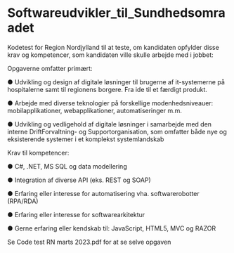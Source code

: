 # Softwareudvikler_til_Sundhedsomraadet
Kodetest for Region Nordjylland til at teste, om kandidaten opfylder disse krav og kompetencer, som kandidaten ville skulle arbejde med i jobbet:

Opgaverne omfatter primært:

● Udvikling og design af digitale løsninger til brugerne af it-systemerne på hospitalerne samt til regionens borgere. Fra ide til et færdigt produkt.

● Arbejde med diverse teknologier på forskellige modenhedsniveauer: mobilapplikationer, webapplikationer, automatiseringer m.m.

● Udvikling og vedligehold af digitale løsninger i samarbejde med den interne DriftForvaltning- og Supportorganisation, som omfatter både nye og eksisterende systemer i et komplekst systemlandskab


Krav til kompetencer:

● C#, .NET, MS SQL og data modellering

● Integration af diverse API (eks. REST og SOAP)

● Erfaring eller interesse for automatisering vha. softwarerobotter (RPA/RDA)

● Erfaring eller interesse for softwarearkitektur

● Gerne erfaring eller kendskab til: JavaScript, HTML5, MVC og RAZOR


Se Code test RN marts 2023.pdf for at se selve opgaven
